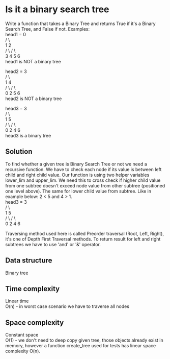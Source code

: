 # Is it a binary search tree

Write a function that takes a Binary Tree and returns True if it's a Binary Search Tree, and False if not.
Examples:  
head1 =  0  
        / \  
      1     2  
     / \   / \  
    3   4 5   6  
head1 is NOT a binary tree

head2 =  3  
        / \  
      1     4  
     / \   / \  
    0   2 5   6  
head2 is NOT a binary tree  

head3 =  3  
        / \  
      1     5  
     / \   / \  
    0   2 4   6  
head3 is a binary tree

## Solution

To find whether a given tree is Binary Search Tree or not we need a recursive function. We have to check each node if its value is between left child and right child value. Our function is using two helper variables lower_lim and upper_lim. We need this to cross check if higher child value from one subtree doesn't exceed node value from other subtree (positioned one level above). The same for lower child value from subtree.
Like in example below: 2 < 5 and 4 > 1.  
head3 =  3  
        / \  
      1     5  
     / \   / \  
    0   2 4   6  

Traversing method used here is called Preorder traversal (Root, Left, Right), it's one of Depth First Traversal methods.
To return result for left and right subtrees we have to use 'and' or '&' operator.


## Data structure
Binary tree

## Time complexity
Linear time  
O(n) - in worst case scenario we have to traverse all nodes

## Space complexity
Constant space  
O(1) - we don't need to deep copy given tree, those objects already exist in memory, however a function create_tree used for tests has linear space complexity O(n).

